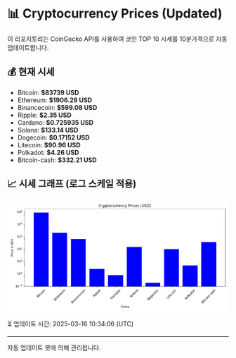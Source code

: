 
# 📊 Cryptocurrency Prices (Updated)

이 리포지토리는 CoinGecko API를 사용하여 코인 TOP 10 시세를 10분가격으로 자동 업데이트합니다.

## 💰 현재 시세
- Bitcoin: **$83739 USD**
- Ethereum: **$1906.29 USD**
- Binancecoin: **$599.08 USD**
- Ripple: **$2.35 USD**
- Cardano: **$0.725935 USD**
- Solana: **$133.14 USD**
- Dogecoin: **$0.17152 USD**
- Litecoin: **$90.96 USD**
- Polkadot: **$4.26 USD**
- Bitcoin-cash: **$332.21 USD**

## 📈 시세 그래프 (로그 스케일 적용)
![Crypto Prices](crypto_prices.png)

⏳ 업데이트 시간: 2025-03-16 10:34:06 (UTC)

---
자동 업데이트 봇에 의해 관리됩니다.
